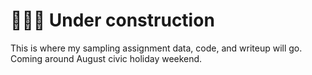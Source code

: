 # 👷🏻‍♀️ Under construction
This is where my sampling assignment data, code, and writeup will go.
Coming around August civic holiday weekend.
